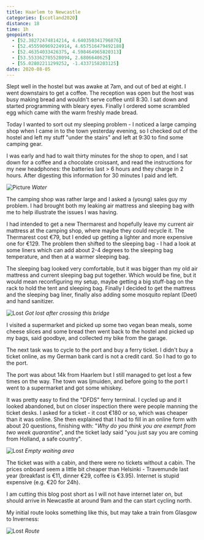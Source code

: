 ```yaml
--- 
title: Haarlem to Newcastle
categories: [scotland2020]
distance: 18
time: 1h
geopoints: 
  - [52.38272474814214, 4.640350341796876]
  - [52.455590969224914, 4.657516479492188]
  - [52.46354033426375, 4.598464965820313]
  - [53.553362785528094, 2.6806640625]
  - [55.02802211299252, -1.4337158203125]
date: 2020-08-05
---
```


Slept well in the hostel but was awake at 7am, and out of bed at eight. I went
downstairs to get a coffee. The reception was open but the host was busy
making bread and wouldn't serve coffee until 8:30. I sat down and started
programming with bleary eyes. Finally I ordered some scrambled egg which came
with the warm freshly made bread.

Today I wanted to sort out my sleeping problem - I noticed a large camping
shop when I came in to the town yesterday evening, so I checked out of the
hostel and left my stuff "under the stairs" and left at 9:30 to find some
camping gear.

I was early and had to wait thirty minutes for the shop to open, and I sat
down for a coffee and a chocolate croissant, and read the instructions for my
new headphones: the batteries last > 6 hours and they charge in 2 hours. After
digesting this information for 30 minutes I paid and left.

![Picture](/images/scotland/2020-08-05-1.jpg)
_Water_

The camping shop was rather large and I asked a (young) sales guy my problem.
I had brought both my leaking air mattress and sleeping bag with me to help
illustrate the issues I was having.

I had intended to get a new Thermarest and hopefully leave my current air
mattress at the camping shop, where maybe they could recycle it. The
Thermarest cost €79, but I ended up getting a lighter and more expensive one
for €129. The problem then shifted to the sleeping bag - I had a look at some
liners which can add about 2-4 degrees to the sleeping bag temperature, and
then at a warmer sleeping bag.

The sleeping bag looked very comfortable, but it was bigger than my old air
mattress and current sleeping bag put together. Which would be fine, but it
would mean reconfiguring my setup, maybe getting a big stuff-bag on the rack
to hold the tent and sleeping bag. Finally I decided to get the mattress
and the sleeping bag liner, finally also adding some mosquito replant (Deet)
and hand sanitizer.

![Lost](/images/scotland/2020-08-05-2.jpg)
_Got lost after crossing this bridge_

I visited a supermarket and picked up some two vegan bean meals, some cheese
slices and some bread then went back to the hostel and picked up my bags, said
goodbye, and collected my bike from the garage.

The next task was to cycle to the port and buy a ferry ticket. I didn't buy a
ticket online, as my German bank card is not a credit card. So I had to go to
the port.

The port was about 14k from Haarlem but I still managed to get lost a few
times on the way. The town was Ijmuiden, and before going to the port I went
to a supermarket and got some whiskey.

It was pretty easy to find the "DFDS" ferry terminal. I cycled up and it
looked abandoned, but on closer inspection there were people manning the
ticket desks. I asked for a ticket - it cost €180 or so, which was cheaper
than it was online. She then explained that I had to fill in an online form
with about 20 questions, finishing with: "_Why do you think you are exempt from
 two week quarantine_", and the ticket lady said "you just say you are coming
 from Holland, a safe country".

![Lost](/images/scotland/2020-08-05-3.jpg)
_Empty waiting area_

The ticket was with a cabin, and there were no tickets without a cabin. The
prices onboard seem a little bit cheaper than Helsinki - Travemunde last
year (breakfast is €11, dinner €29, coffee is €3.95). Internet is stupid
expensive (e.g. €20 for 24h).

I am cutting this blog post short as I will not have internet later on, but
should arrive in Newcastle at around 9am and the can start cycling north.

My initial route looks something like this, but may take a train from Glasgow
to Inverness:

![Lost](/images/scotland/2020-08-05-4.jpg)
_Route_
